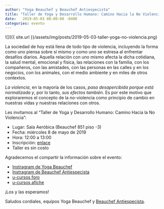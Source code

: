 ```yaml
---
author: "Yoga Beauchef y Beauchef Antiespecista"
title: "Taller de Yoga y Desarrollo Humano: Camino Hacia la No Violencia"
date:   2019-05-03 08:00:00 -0400
categories: evento
---
```

 
![]({{ site.url }}/assets/img/posts/2019-05-03-taller-yoga-no-violencia.png)

La sociedad de hoy está llena de todo tipo de violencia, incluyendo la forma como uno piensa sobre sí mismo y como uno se estresa al enfrentar desafíos diarios. Aquella relación con uno mismo afecta la dicha cotidiana, la salud mental, emocional y física, las relaciones con la familia, con los compañeros, con las amistades, con las personas en las calles y en los negocios, con los animales, con el medio ambiente y en miles de otros contextos. 

*La violencia*, en la mayoría de los casos, *pasa desapercibida porque está normalizada y*, por lo tanto, *sus efectos también*. Es por este motivo que exploraremos el concepto de la no-violencia como principio de cambio en nuestras vidas y nuestras relaciones con otros.

Les invitamos al “Taller de Yoga y Desarrollo Humano: Camino Hacia la No Violencia”:
- Lugar: Sala Aeróbica (Beauchef 851 piso -3)
- Fecha: miércoles 8 de mayo de 2019
- Hora: 12:00 a 13:00
- Inscripción: [enlace](http://tiny.cc/lj725y)
- Taller es sin costo

Agradecemos el compartir la información sobre el evento:
<!--- [Evento en Facebook](https://www.facebook.com/events/610657469451585/)-->
<!--- [Publicación en Facebook](https://www.facebook.com/CampusSustentableFCFM/photos/a.252799274843918/1057149967742174/?type=3&theater)-->
- [Instragram de Yoga Beauchef](https://www.instagram.com/p/BxADo38BtMU/) 
- [Instragram de Beauchef Antiespecista](https://www.instagram.com/p/Bw-MDJvjNTx/) 
- [u-cursos foro](https://www.u-cursos.cl/ingenieria/2/foro_institucion/#mensaje_2221828)
- [u-cursos afiche](https://www.u-cursos.cl/ingenieria/2/afiches/o/14706)

¡Los y las esperamos!

Saludos cordiales, equipos Yoga Beauchef y [Beauchef Antiespecista](https://www.instagram.com/beauchefantiespecista/).
